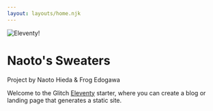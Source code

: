 ```yaml
---
layout: layouts/home.njk
---
```


<div class="relative">
  <img src="https://cdn.glitch.global/d039cf19-6ba4-4bff-aa37-74b7173391d2/DSC00940.jpg?v=1704766660038" class="" alt="Eleventy!">
  <h1 class="absolute bottom-0 bg-white/90 text-lg">
    Naoto's Sweaters
  </h1>
</div>

Project by Naoto Hieda & Frog Edogawa

Welcome to the Glitch [Eleventy](https://www.11ty.dev/) starter, where you can create a blog or landing page that generates a static site.

